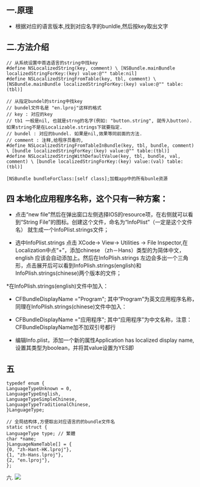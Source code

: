 ## 一.原理

* 根据对应的语言版本,找到对应名字的bunldle,然后按key取出文字

## 二.方法介绍
```objc
// 从系统设置中首选语言的string中找key
#define NSLocalizedString(key, comment) \ [NSBundle.mainBundle localizedStringForKey:(key) value:@"" table:nil]
#define NSLocalizedStringFromTable(key, tbl, comment) \ [NSBundle.mainBundle localizedStringForKey:(key) value:@"" table:(tbl)]

// 从指定bundel的string中找key
// bundel文件名是 "en.lproj"这样的格式
// key : 对应的key
// tb1 一般是nil, 也就是strng的名字(例如: "button.string", 就传入button). 如果string不是在Localizable.strings下就要指定.
// bundel : 对应的bundel. 如果是nil,效果等同前面的方法.
// comment : 注释,给程序员看的,
#define NSLocalizedStringFromTableInBundle(key, tbl, bundle, comment) \ [bundle localizedStringForKey:(key) value:@"" table:(tbl)]
#define NSLocalizedStringWithDefaultValue(key, tbl, bundle, val, comment) \ [bundle localizedStringForKey:(key) value:(val) table:(tbl)]
```
```objc
[NSBundle bundleForClass:[self class];加载app中的所有bunle资源
```

## 四 本地化应用程序名称，这个只有一种方案：

* 点击“new file”然后在弹出窗口左侧选择IOS的resource项，在右侧就可以看到“String File”的图标。创建这个文件，命名为“InfoPlist”（一定是这个文件名） 就生成一个InfoPlist.strings文件；

* 选中InfoPlist.strings 点击 XCode-> View-> Utilities -> File Inspector,在Localization中点“+”，添加chinese （zh－Hans）类型的为简体中文，english 应该会自动添加上。然后在InfoPlish.strings 左边会多出一个三角形，点击展开后可以看到InfoPlish.strings(english)和InfoPlish.strings(chinese)两个版本的文件；

*在InfoPlish.strings(english)文件中加入：

* CFBundleDisplayName ="Program"; 其中“Program”为英文应用程序名称，同理在InfoPlish.strings(chinese)文件中加入：

* CFBundleDisplayName ="应用程序"; 其中“应用程序”为中文名称，注意：CFBundleDisplayName加不加双引号都行

* 编辑Info.plist，添加一个新的属性Application has localized display name, 设置其类型为boolean，并将其value设置为YES即

## 五
```objc
typedef enum {
LanguageTypeUnknown = 0,
LanguageTypeEnglish,
LanguageTypeSimpleChinese,
LanguageTypeTraditionalChinese,
}LanguageType;

// 全局结构体,方便取出对应语言的的bundle文件名
static struct {
LanguageType type; // 繁體
char *name;
}LanguageNameTable[] = {
{0, "zh-Hant-HK.lproj"},
{1, "zh-Hans.lproj"},
{2, "en.lproj"},
};
```
六.
![](/assets/Snip20161022_1.png)
